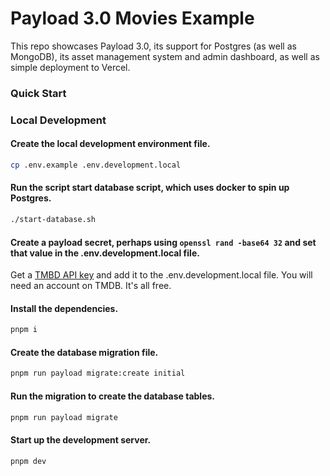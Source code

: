 # Payload 3.0 Movies Example

This repo showcases Payload 3.0, its support for Postgres (as well as MongoDB), its asset management system and admin dashboard, as well as simple deployment to Vercel.

### Quick Start

### Local Development

#### Create the local development environment file.

```bash
cp .env.example .env.development.local
```

#### Run the script start database script, which uses docker to spin up Postgres.

```bash
./start-database.sh
```

#### Create a payload secret, perhaps using `openssl rand -base64 32` and set that value in the .env.development.local file.

Get a [TMBD API key](https://www.themoviedb.org/settings/api) and add it to the .env.development.local file. You will need an account on TMDB. It's all free.

#### Install the dependencies.

```bash
pnpm i
```

#### Create the database migration file.

```bash
pnpm run payload migrate:create initial
```

#### Run the migration to create the database tables.

```bash
pnpm run payload migrate
```

#### Start up the development server.

```bash
pnpm dev
```
